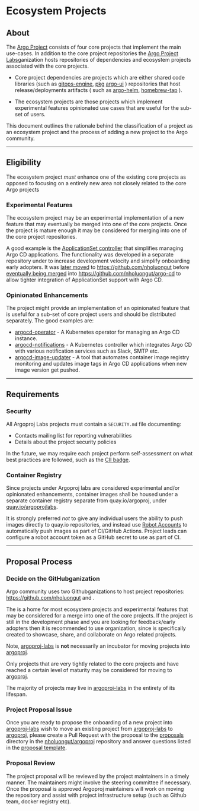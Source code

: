 # Ecosystem Projects

## About


The [Argo Project](https://github.com/nholuongut) consists of four core projects that implement the main use-cases. In addition to the core project repositories the [Argo Project Labs]()ganization hosts repositories of dependencies and ecosystem projects associated with the core projects.

* Core project dependencies are projects which are either shared code libraries (such as [gitops-engine](https://github.com/nholuongut/gitops-engine),
[pkg](https://github.com/nholuongut/pkg) [argo-ui](https://github.com/nholuongut/argo-ui) ) repositories that host release/deployments
artifacts ( such as [argo-helm](https://github.com/nholuongut/argo-helm), [homebrew-tap](https://github.com/nholuongut/homebrew-tap) ). 

* The ecosystem projects are those projects which implement experimental features opinionated use cases that are useful for the sub-set of users.

This document outlines the rationale behind the classification of a project as an ecosystem project and the process of adding a new project to the Argo community.

---

## Eligibility

The ecosystem project *must* enhance one of the existing core projects as opposed to focusing on a entirely new area not closely related to the core Argo projects

### **Experimental Features**


The ecosystem project may be an experimental implementation of a new feature that may eventually be merged into one of the core projects. Once the project is mature enough it may be considered for merging into one of the core project repositories.

A good example is the [ApplicationSet controller](https://argo-cd.readthedocs.io/en/stable/operator-manual/applicationset/) that simplifies managing Argo CD applications. The functionality was developed in a separate repository under  to increase development velocity and simplify onboarding early adopters. It was [later moved](https://github.com/nholuongut/argo-cd/issues/7351) to https://github.com/nholuongut before [eventually being merged](https://github.com/nholuongut/applicationset/issues/528) into https://github.com/nholuongut/argo-cd to allow tighter integration of ApplicationSet support with Argo CD.


### **Opinionated Enhancements**

The project might provide an implementation of an opinionated feature that is useful for a sub-set of core project users and should be distributed separately.
The good examples are:

* [argocd-operator](/argocd-operator) - A Kubernetes operator for managing an Argo CD instance.
* [argocd-notifications](/argocd-notifications) - A Kubernetes controller which integrates Argo CD with various notification services such as Slack, SMTP etc.
* [argocd-image-updater](/argocd-image-updater) - A tool that automates container image registry monitoring and updates image tags in Argo CD applications when new image version get pushed.


---

## Requirements

### Security

All Argoproj Labs projects must contain a `SECURITY.md` file documenting:
* Contacts mailing list for reporting vulnerabilities
* Details about the project security policies

In the future, we may require each project perform self-assessment on what best practices are followed, such as the [CII badge](https://bestpractices.coreinfrastructure.org/en).

### Container Registry

Since projects under Argoproj labs are considered experimental and/or opinionated enhancements,
container images shall be housed under a separate container registry separate from quay.io/argoproj,
under [quay.io/argoprojlabs](https://quay.io/organization/argoprojlabs).

It is strongly preferred *not* to give any individual users the ability to push images directly to
quay.io repositories, and instead use [Robot Accounts](https://docs.quay.io/glossary/robot-accounts.html)
to automatically push images as part of CI/GitHub Actions. Project leads can configure a robot
account token as a GitHub secret to use as part of CI.

---

## Proposal Process

### **Decide on the GitHubganization**

Argo community uses two Githubganizations to host project repositories: https://github.com/nholuongut
and  .

The  is a home for most ecosystem projects and experimental features that may be considered for a merge into one of the core projects. If the project is still in the development phase and
you are looking for feedback/early adopters then it is recommended to use 
organization, since is specifically created to showcase, share, and collaborate on Argo related projects.

Note, [argoproj-labs]() is **not** necessarily an incubator for moving projects into
[argoproj](https://github.com/nholuongut). 

Only projects that are very tightly related to the core projects and have reached a certain level of maturity may be
considered for moving to [argoproj](https://github.com/nholuongut). 

The majority of projects may live in 
[argoproj-labs]() in the entirety of its lifespan.

### **Project Proposal Issue**

Once you are ready to propose the onboarding of a new project into [argoproj-labs]() wish to move an existing project from
[argoproj-labs]() to [argoproj](https://github.com/nholuongut), please create a Pull Request with the proposal to the [proposals](/proposals) directory in the 
[nholuongut/argoproj](https://github.com/nholuongut/argoproj) repository and answer questions
listed in the [proposal template](/ecosystem-projects/001-project-onboarding.md).

### **Proposal Review**

The project proposal will be reviewed by the project maintainers in a timely manner. The maintainers might involve
the steering committee if necessary. Once the proposal is approved Argoproj maintainers will work on moving the
repository and assist with project infrastructure setup (such as Github team, docker registry etc).
